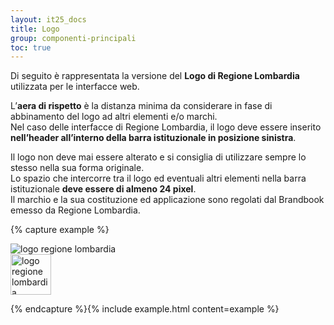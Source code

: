 ```yaml
---
layout: it25_docs
title: Logo
group: componenti-principali
toc: true
---
```


Di seguito è rappresentata la versione del **Logo di Regione Lombardia** utilizzata per le interfacce web.

L’**aera di rispetto** è la distanza minima da considerare in fase di abbinamento del logo ad altri elementi e/o marchi.  
Nel caso delle interfacce di Regione Lombardia, il logo deve essere inserito **nell’header all’interno della barra istituzionale in posizione sinistra**.  

Il logo non deve mai essere alterato e si consiglia di utilizzare sempre lo stesso nella sua forma originale.  
Lo spazio che intercorre tra il logo ed eventuali altri elementi nella barra istituzionale **deve essere di almeno 24 pixel**.  
Il marchio e la sua costituzione ed applicazione sono regolati dal Brandbook emesso da Regione Lombardia.

{% capture example %}

<div class="d-flex flex-row mb-3">
  <div class="p-2 me-5"> 
      <img src="{{ site.baseurl }}/dist/assets/img/logo-rl.png"
          alt="logo regione lombardia" class="it25-header-logo d-none d-md-block">
  </div>
  <div class="p-2 primary-bg rounded-3">
      <img style="height: 65px" src="{{ site.baseurl }}/dist/assets/img/logo-rl-bianco.png"
          alt="logo regione lombardia" class="it25-header-logo d-none d-md-block">
  </div>
</div>

{% endcapture %}{% include example.html content=example %}
